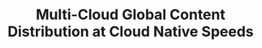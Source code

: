 ---
title: "Multi-Cloud Global Content Distribution at Cloud Native Speeds"
where: "OpenSourceSummit EU 24 @ Vienna"
description: "If you’ve been globally distributing digital content for a while, you’ll understand that merely having numerous datacenters with advanced caching patterns isn’t sufficient. When your users need to retrieve an object that’s available in different locations worldwide, they should ideally be directed automatically to the location that’s nearest and fastest for the best experience. Cloud service providers typically offer services to handle this for you within their own clouds, but what if you are running a multi-cloud or hybrid environment? K8GB is a cloud-native solution that handles GeoDNS across heterogeneous environments and enables you to reach the same level of multiregion service resilience offered by cloud providers."
link: "https://osseu2024.sched.com/event/1ej7D?iframe=no"
slides: "https://docs.google.com/presentation/d/1E-AjlevGDsX_NJPtUJXrvvFQnZ8zJXBslts8Pl-cE3E"
tags: ["k8gb", "oss", "kubernetes"]
weight: 49
year: 2024
draft: false
---